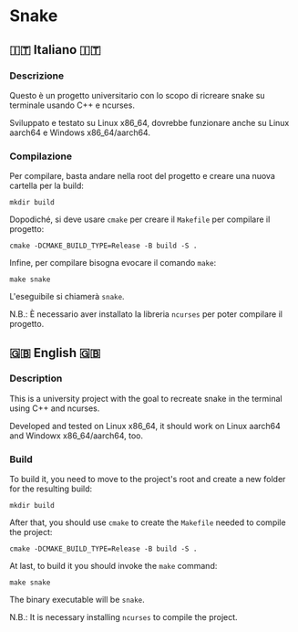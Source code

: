 # Snake

## 🇮🇹 Italiano 🇮🇹

### Descrizione

Questo è un progetto universitario con lo scopo di ricreare snake su terminale usando C++ e ncurses.

Sviluppato e testato su Linux x86_64, dovrebbe funzionare anche su Linux aarch64 e Windows x86_64/aarch64.

### Compilazione

Per compilare, basta andare nella root del progetto e creare una nuova cartella per la build:

```shell
mkdir build
```

Dopodiché, si deve usare `cmake` per creare il `Makefile` per compilare il progetto:

```shell
cmake -DCMAKE_BUILD_TYPE=Release -B build -S .
```

Infine, per compilare bisogna evocare il comando `make`:

```shell
make snake
```

L'eseguibile si chiamerà `snake`.

N.B.: È necessario aver installato la libreria `ncurses` per poter compilare il progetto.

## 🇬🇧 English 🇬🇧

### Description

This is a university project with the goal to recreate snake in the terminal using C++ and ncurses.

Developed and tested on Linux x86_64, it should work on Linux aarch64 and Windowx x86_64/aarch64, too.

### Build

To build it, you need to move to the project's root and create a new folder for the resulting build:

```shell
mkdir build
```

After that, you should use `cmake` to create the `Makefile` needed to compile the project:

```shell
cmake -DCMAKE_BUILD_TYPE=Release -B build -S .
```

At last, to build it you should invoke the `make` command:

```shell
make snake
```

The binary executable will be `snake`.

N.B.: It is necessary installing `ncurses` to compile the project.